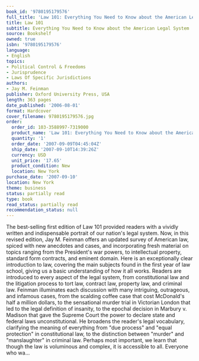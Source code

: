 ```yaml
---
book_id: '9780195179576'
full_title: 'Law 101: Everything You Need to Know about the American Legal System'
title: Law 101
subtitle: Everything You Need to Know about the American Legal System
source: Bookshelf
owned: true
isbn: '9780195179576'
language:
- English
topics:
- Political Control & Freedoms
- Jurisprudence
- Laws Of Specific Jurisdictions
authors:
- Jay M. Feinman
publisher: Oxford University Press, USA
length: 363 pages
date_published: '2006-08-01'
format: Hardcover
cover_filename: 9780195179576.jpg
order:
  order_id: 103-3588997-7319000
  product_name: 'Law 101: Everything You Need to Know about the American Legal System'
  quantity: '1'
  order_date: '2007-09-09T04:45:04Z'
  ship_date: '2007-09-10T14:39:26Z'
  currency: USD
  unit_price: '17.65'
  product_condition: New
  location: New York
purchase_date: '2007-09-10'
location: New York
theme: business
status: partially read
type: book
read_status: partially read
recommendation_status: null
---
```

The best-selling first edition of Law 101 provided readers with a vividly written and indispensable portrait of our nation's legal system. Now, in this revised edition, Jay M. Feinman offers an updated survey of American law, spiced with new anecdotes and cases, and incorporating fresh material on topics ranging from the President's war powers, to intellectual property, standard form contracts, and eminent domain.
Here is an exceptionally clear introduction to law, covering the main subjects found in the first year of law school, giving us a basic understanding of how it all works. Readers are introduced to every aspect of the legal system, from constitutional law and the litigation process to tort law, contract law, property law, and criminal law. Feinman illuminates each discussion with many intriguing, outrageous, and infamous cases, from the scalding coffee case that cost McDonald's half a million dollars, to the sensational murder trial in Victorian London that led to the legal definition of insanity, to the epochal decision in Marbury v. Madison that gave the Supreme Court the power to declare state and federal laws unconstitutional. He broadens the reader's legal vocabulary, clarifying the meaning of everything from "due process" and "equal protection" in constitutional law, to the distinction between "murder" and "manslaughter" in criminal law. Perhaps most important, we learn that though the law is voluminous and complex, it is accessible to all.
Everyone who wa...
